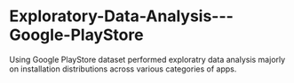 # Exploratory-Data-Analysis---Google-PlayStore


Using Google PlayStore dataset performed exploratry data analysis majorly on installation distributions across various categories of apps.
